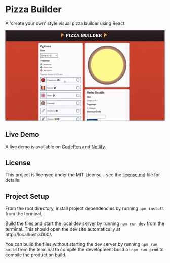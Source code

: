 # Pizza Builder

A 'create your own' style visual pizza builder using React.

![Pizza Builder Demo](demo-gif.gif 'Pizza Builder Demo')

## Live Demo

A live demo is available on [CodePen](https://cdpn.io/xeGmmP) and [Netlify](https://react-pizza-builder.netlify.app/).

## License

This project is licensed under the MIT License - see the [license.md](license.md) file for details.

## Project Setup

From the root directory, install project dependencies by running `npm install` from the terminal.

Build the files and start the local dev server by running `npm run dev` from the terminal. This should open the dev site automatically at http://localhost:3000/.

You can build the files without starting the dev server by running `npm run build` from the terminal to compile the development build or `npm run prod` to compile the production build.
